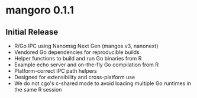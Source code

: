 # mangoro 0.1.1

## Initial Release

- R/Go IPC using Nanomsg Next Gen (mangos v3, nanonext)
- Vendored Go dependencies for reproducible builds
- Helper functions to build and run Go binaries from R
- Example echo server and on-the-fly Go compilation from R
- Platform-correct IPC path helpers
- Designed for extensibility and cross-platform use
- We do not cgo's c-shared mode to avoid loading multiple Go runtimes in the same R session